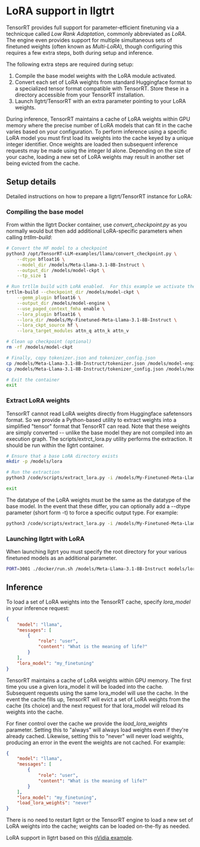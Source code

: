 # LoRA support in llgtrt

TensorRT provides full support for parameter-efficient finetuning via a technicque called _Low Rank Adaptation_, commonly abbreviated as _LoRA_.  The engine even provides support for multiple simultaneous sets of finetuned weights (often known as _Multi-LoRA_), though configuring this requires a few extra steps, both during setup and inference.

The following extra steps are required during setup:

1. Compile the base model weights with the LoRA module activated.
2. Convert each set of LoRA weights from standard Huggingface format to a specialized tensor format compatible with TensorRT.  Store these in a directory accessible from your TensorRT installation.
3. Launch llgtrt/TensorRT with an extra parameter pointing to your LoRA weights.

During inference, TensorRT maintains a cache of LoRA weights within GPU memory where the precise number of LoRA models that can fit in the cache varies based on your configuration.  To perform inference using a specific LoRA model you must first load its weights into the cache keyed by a unique integer identifier.  Once weights are loaded then subsequent inference requests may be made using the integer Id alone.  Depending on the size of your cache, loading a new set of LoRA weights may result in another set being evicted from the cache.

## Setup details

Detailed instructions on how to prepare a llgtrt/TensorRT instance for LoRA:

### Compiling the base model

From within the llgtrt Docker container, use _convert_checkpoint.py_ as you normally would but then add additional LoRA-specific parameters when calling _trtllm-build_:

```bash
# Convert the HF model to a checkpoint
python3 /opt/TensorRT-LLM-examples/llama/convert_checkpoint.py \
    --dtype bfloat16 \
    --model_dir /models/Meta-Llama-3.1-8B-Instruct \
    --output_dir /models/model-ckpt \
    --tp_size 1

# Run trtllm build with LoRA enabled.  For this example we activate the attn_q, attn_k, and attn_v modules.
trtllm-build --checkpoint_dir /models/model-ckpt \
    --gemm_plugin bfloat16 \
    --output_dir /models/model-engine \
    --use_paged_context_fmha enable \
    --lora_plugin bfloat16 \
    --lora_dir /models/My-Finetuned-Meta-Llama-3.1-8B-Instruct \
    --lora_ckpt_source hf \
    --lora_target_modules attn_q attn_k attn_v

# Clean up checkpoint (optional)
rm -rf /models/model-ckpt

# Finally, copy tokenizer.json and tokenizer_config.json
cp /models/Meta-Llama-3.1-8B-Instruct/tokenizer.json /models/model-engine
cp /models/Meta-Llama-3.1-8B-Instruct/tokenizer_config.json /models/model-engine

# Exit the container
exit
```

### Extract LoRA weights

TensorRT cannot read LoRA weights directly from Huggingface safetensors format. So we provide a Python-based utility to extract weights into a simplified "tensor" format that TensorRT can read.
Note that these weights are simply converted -- unlike the base model they are not compiled into an execution graph.
The scripts/extrct_lora.py utility performs the extraction.  It should be run within the llgtrt container.

```bash
# Ensure that a base LoRA directory exists
mkdir -p /models/lora

# Run the extraction
python3 /code/scripts/extract_lora.py -i /models/My-Finetuned-Meta-Llama-3.1-8B-Instruct -o /models/lora/my_finetuning.safetensors

exit
```
The datatype of the LoRA weights must be the same as the datatype of the base model.  In the event that these differ, you can optionally
add a --dtype parameter (short form -t) to force a specific output type.  For example:

```bash
python3 /code/scripts/extract_lora.py -i /models/My-Finetuned-Meta-Llama-3.1-8B-Instruct -o /models/lora/my_finetuning.safetensors -t bfloat16
```


### Launching llgtrt with LoRA

When launching llgtrt you must specify the root directory for your various finetuned models as an additional
parameter.

```bash
PORT=3001 ./docker/run.sh /models/Meta-Llama-3.1-8B-Instruct models/lora
```

## Inference

To load a set of LoRA weights into the TensorRT cache, specify _lora_model_ in your inference request:

``` json
{
    "model": "llama",
    "messages": [
        {
            "role": "user",
            "content": "What is the meaning of life?"
        }
    ],
    "lora_model": "my_finetuning"
}
```

TensorRT maintains a cache of LoRA weights within GPU memory. The first time you use a given lora_model it will be loaded into the cache.
Subsequent requests using the same lora_model will use the cache.  In the event the cache fills up, TensorRT will evict a set of LoRA
weights from the cache (its choice) and the next request for that lora_model will reload its weights into the cache.

For finer control over the cache we provide the *load_lora_weights* parameter.  Setting this to "always" will always load weights
even if they're already cached.  Likewise, setting this to "never" will never load weights, producing an error in the event the
weights are not cached.  For example:

``` json
{
    "model": "llama",
    "messages": [
        {
            "role": "user",
            "content": "What is the meaning of life?"
        }
    ],
    "lora_model": "my_finetuning",
    "load_lora_weights": "never"
}
```


There is no need to restart llgtrt or the TensorRT engine to load a new set of LoRA weights into the cache; weights can be loaded on-the-fly as needed.


LoRA support in llgtrt based on this [nVidia example](https://developer.nvidia.com/blog/tune-and-deploy-lora-llms-with-nvidia-tensorrt-llm/).